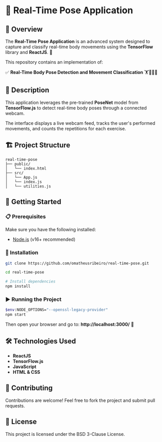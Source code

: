 # 🤖 Real-Time Pose Application

## 📌 Overview
The **Real-Time Pose Application** is an advanced system designed to capture and classify real-time body movements using the **TensorFlow** library and **ReactJS**. 🚀

This repository contains an implementation of:

✅ **Real-Time Body Pose Detection and Movement Classification** 🏋️🤸‍♂️🤼

## 📝 Description
This application leverages the pre-trained **PoseNet** model from **TensorFlow.js** to detect real-time body poses through a connected webcam.

The interface displays a live webcam feed, tracks the user's performed movements, and counts the repetitions for each exercise.

## 🏗️ Project Structure
```
real-time-pose
├── public/
│   └── index.html      
├── src/
│   └── App.js   
│   └── index.js    
│   └── utilities.js       
```

## 🚀 Getting Started

### 📋 Prerequisites
Make sure you have the following installed:
- [Node.js](https://nodejs.org/) (v16+ recommended)

### 🔧 Installation
```sh
git clone https://github.com/omatheusribeiro/real-time-pose.git
```
```sh
cd real-time-pose
```
```sh
# Install dependencies
npm install
```

### ▶️ Running the Project
```sh
$env:NODE_OPTIONS="--openssl-legacy-provider"
npm start
```
Then open your browser and go to: **http://localhost:3000/** 🚀

## 🛠️ Technologies Used
- **ReactJS**
- **TensorFlow.js**
- **JavaScript**
- **HTML & CSS**

## 🤝 Contributing
Contributions are welcome! Feel free to fork the project and submit pull requests.

## 📜 License
This project is licensed under the BSD 3-Clause License.
